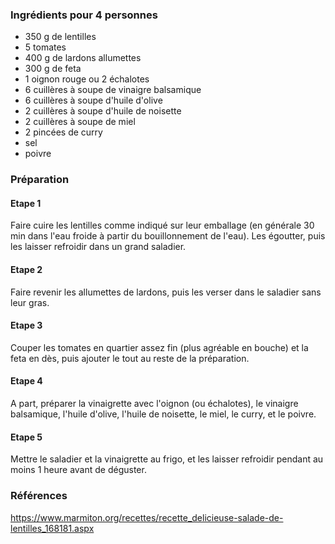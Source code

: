 ### Ingrédients pour 4 personnes

- 350 g de lentilles
- 5 tomates
- 400 g de lardons allumettes
- 300 g de feta
- 1 oignon rouge ou 2 échalotes
- 6 cuillères à soupe de vinaigre balsamique
- 6 cuillères à soupe d'huile d'olive
- 2 cuillères à soupe d'huile de noisette
- 2 cuillères à soupe de miel
- 2 pincées de curry
- sel
- poivre

### Préparation

#### Etape 1

Faire cuire les lentilles comme indiqué sur leur emballage (en générale 30 min dans l'eau froide à partir du bouillonnement de l'eau). Les égoutter, puis les laisser refroidir dans un grand saladier.

#### Etape 2

Faire revenir les allumettes de lardons, puis les verser dans le saladier sans leur gras.

#### Etape 3

Couper les tomates en quartier assez fin (plus agréable en bouche) et la feta en dès, puis ajouter le tout au reste de la préparation.

#### Etape 4

A part, préparer la vinaigrette avec l'oignon (ou échalotes), le vinaigre balsamique, l'huile d'olive, l'huile de noisette, le miel, le curry, et le poivre.

#### Etape 5

Mettre le saladier et la vinaigrette au frigo, et les laisser refroidir pendant au moins 1 heure avant de déguster.

### Références

https://www.marmiton.org/recettes/recette_delicieuse-salade-de-lentilles_168181.aspx
